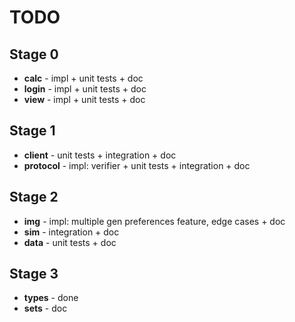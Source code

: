 # TODO

## Stage 0

- **calc** - impl + unit tests + doc
- **login** - impl + unit tests + doc
- **view** - impl + unit tests + doc

## Stage 1

- **client** - unit tests + integration + doc
- **protocol** - impl: verifier + unit tests + integration + doc

## Stage 2

- **img** - impl: multiple gen preferences feature, edge cases + doc
- **sim** - integration + doc
- **data** - unit tests + doc

## Stage 3

- **types** - done
- **sets** - doc